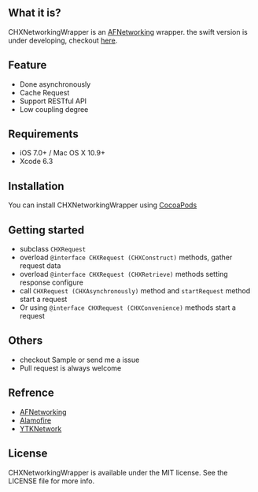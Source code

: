 ## What it is?

CHXNetworkingWrapper is an [AFNetworking](https://github.com/AFNetworking/AFNetworking) wrapper. the swift version is under developing, checkout [here](https://github.com/atcuan/Daemon).

## Feature

- Done asynchronously
- Cache Request
- Support RESTful API
- Low coupling degree

## Requirements

- iOS 7.0+ / Mac OS X 10.9+
- Xcode 6.3

## Installation

You can install CHXNetworkingWrapper using [CocoaPods](http://cocoapods.org/)

## Getting started

- subclass `CHXRequest`
- overload `@interface CHXRequest (CHXConstruct)` methods, gather request data
- overload `@interface CHXRequest (CHXRetrieve)` methods setting response configure
- call `CHXRequest (CHXAsynchronously)` method and `startRequest` method start a request
- Or using `@interface CHXRequest (CHXConvenience)` methods start a request

## Others

- checkout Sample or send me a issue
- Pull request is always welcome

## Refrence

- [AFNetworking](https://github.com/AFNetworking/AFNetworking)
- [Alamofire](https://github.com/Alamofire/Alamofire)
- [YTKNetwork](https://github.com/yuantiku/YTKNetwork)

## License

CHXNetworkingWrapper is available under the MIT license. See the LICENSE file for more info.



